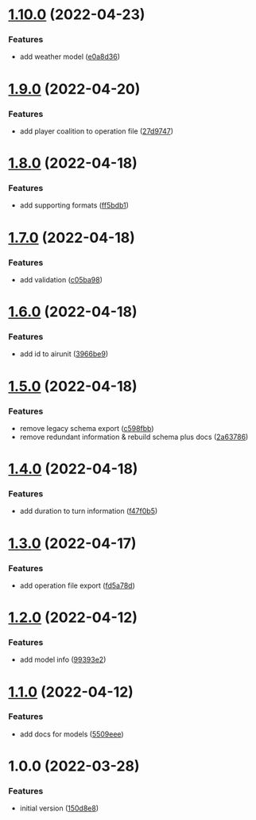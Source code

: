 # [1.10.0](https://github.com/flying-dice/war-room-models/compare/v1.9.0...v1.10.0) (2022-04-23)


### Features

* add weather model ([e0a8d36](https://github.com/flying-dice/war-room-models/commit/e0a8d36e2018523eea6f9419809e75aba1142a57))

# [1.9.0](https://github.com/flying-dice/war-room-models/compare/v1.8.0...v1.9.0) (2022-04-20)


### Features

* add player coalition to operation file ([27d9747](https://github.com/flying-dice/war-room-models/commit/27d9747279317615b79c86fa622eb8bd870ad8b2))

# [1.8.0](https://github.com/flying-dice/war-room-models/compare/v1.7.0...v1.8.0) (2022-04-18)


### Features

* add supporting formats ([ff5bdb1](https://github.com/flying-dice/war-room-models/commit/ff5bdb1cac193fa4a8080b046bbd4fa2ae19745e))

# [1.7.0](https://github.com/flying-dice/war-room-models/compare/v1.6.0...v1.7.0) (2022-04-18)


### Features

* add validation ([c05ba98](https://github.com/flying-dice/war-room-models/commit/c05ba98e818654e4f4cd1148d369969d4b7c367d))

# [1.6.0](https://github.com/flying-dice/war-room-models/compare/v1.5.0...v1.6.0) (2022-04-18)


### Features

* add id to airunit ([3966be9](https://github.com/flying-dice/war-room-models/commit/3966be9ec9a61d56073abb34e9fdcda321b4c6e9))

# [1.5.0](https://github.com/flying-dice/war-room-models/compare/v1.4.0...v1.5.0) (2022-04-18)


### Features

* remove legacy schema export ([c598fbb](https://github.com/flying-dice/war-room-models/commit/c598fbbfc81a469ab6d03b197a7c205db28c07eb))
* remove redundant information & rebuild schema plus docs ([2a63786](https://github.com/flying-dice/war-room-models/commit/2a637862127d2fb9a40506e5a8438d3a1c4cfeab))

# [1.4.0](https://github.com/flying-dice/war-room-models/compare/v1.3.0...v1.4.0) (2022-04-18)


### Features

* add duration to turn information ([f47f0b5](https://github.com/flying-dice/war-room-models/commit/f47f0b55ecf615cc80fbab02a86b98f74328fec5))

# [1.3.0](https://github.com/flying-dice/war-room-models/compare/v1.2.0...v1.3.0) (2022-04-17)


### Features

* add operation file export ([fd5a78d](https://github.com/flying-dice/war-room-models/commit/fd5a78db13092b6744667c0439dabfc0d0fc567b))

# [1.2.0](https://github.com/flying-dice/war-room-models/compare/v1.1.0...v1.2.0) (2022-04-12)


### Features

* add model info ([99393e2](https://github.com/flying-dice/war-room-models/commit/99393e272889dccacf61fd694070341c03ae6f9d))

# [1.1.0](https://github.com/flying-dice/war-room-models/compare/v1.0.0...v1.1.0) (2022-04-12)


### Features

* add docs for models ([5509eee](https://github.com/flying-dice/war-room-models/commit/5509eeeea9e508fcefb432139cbf49a23348668b))

# 1.0.0 (2022-03-28)


### Features

* initial version ([150d8e8](https://github.com/flying-dice/war-room-models/commit/150d8e8e81661bbf795638d542c4ca3deec8c1c8))
